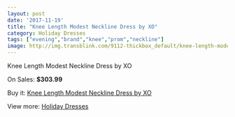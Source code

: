 ```yaml
---
layout: post
date: '2017-11-19'
title: "Knee Length Modest Neckline Dress by XO"
category: Holiday Dresses
tags: ["evening","brand","knee","prom","neckline"]
image: http://img.transblink.com/9112-thickbox_default/knee-length-modest-neckline-dress-by-xo.jpg
---
```

Knee Length Modest Neckline Dress by XO

On Sales: **$303.99**
<a href="https://www.transblink.com/en/holiday-dresses/2982-knee-length-modest-neckline-dress-by-xo.html"><amp-img layout="responsive" width="600" height="600" src="//img.transblink.com/9112-thickbox_default/knee-length-modest-neckline-dress-by-xo.jpg" alt="Knee Length Modest Neckline Dress by XO 0" /></a>
<a href="https://www.transblink.com/en/holiday-dresses/2982-knee-length-modest-neckline-dress-by-xo.html"><amp-img layout="responsive" width="600" height="600" src="//img.transblink.com/9116-thickbox_default/knee-length-modest-neckline-dress-by-xo.jpg" alt="Knee Length Modest Neckline Dress by XO 1" /></a>
<a href="https://www.transblink.com/en/holiday-dresses/2982-knee-length-modest-neckline-dress-by-xo.html"><amp-img layout="responsive" width="600" height="600" src="//img.transblink.com/9115-thickbox_default/knee-length-modest-neckline-dress-by-xo.jpg" alt="Knee Length Modest Neckline Dress by XO 2" /></a>
<a href="https://www.transblink.com/en/holiday-dresses/2982-knee-length-modest-neckline-dress-by-xo.html"><amp-img layout="responsive" width="600" height="600" src="//img.transblink.com/9114-thickbox_default/knee-length-modest-neckline-dress-by-xo.jpg" alt="Knee Length Modest Neckline Dress by XO 3" /></a>
<a href="https://www.transblink.com/en/holiday-dresses/2982-knee-length-modest-neckline-dress-by-xo.html"><amp-img layout="responsive" width="600" height="600" src="//img.transblink.com/9113-thickbox_default/knee-length-modest-neckline-dress-by-xo.jpg" alt="Knee Length Modest Neckline Dress by XO 4" /></a>

Buy it: [Knee Length Modest Neckline Dress by XO](https://www.transblink.com/en/holiday-dresses/2982-knee-length-modest-neckline-dress-by-xo.html "Knee Length Modest Neckline Dress by XO")

View more: [Holiday Dresses](https://www.transblink.com/en/8-holiday-dresses "Holiday Dresses")